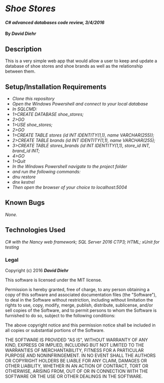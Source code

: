 # _Shoe Stores_

#### _C# advanced databases code review, 3/4/2016_

#### By _**David Diehr**_

## Description

This is a very simple web app that would allow a user to keep and update a database of shoe stores and shoe brands as well as the relationship between them.

## Setup/Installation Requirements

* _Clone this repository_
* _Open the Windows Powershell and connect to your local database_
* _In SQLCMD:_
* _1>CREATE DATABASE shoe\_stores;_
* _2>GO_
* _1>USE shoe\_stores;_
* _2>GO_
* _1>CREATE TABLE stores (id INT IDENTITY(1,1), name VARCHAR(255));_
* _2>CREATE TABLE brands (id INT IDENTITY(1,1), name VARCHAR(255);_
* _3>CREATE TABLE stores_brands (id INT IDENTITY(1,1), store_id INT, brand_id INT;_
* _4>GO_
* _1>Quit_
* _In the Windows Powershell navigate to the project folder_
* _and run the following commands:_
* _dnu restore_
* _dnx kestrel_
* _Then open the browser of your choice to localhost:5004_


## Known Bugs

_None._


## Technologies Used

_C# with the Nancy web framework; SQL Server 2016 CTP3; HTML; xUnit for testing_

### Legal

Copyright (c) 2016 **_David Diehr_**

This software is licensed under the MIT license.

Permission is hereby granted, free of charge, to any person obtaining a copy
of this software and associated documentation files (the "Software"), to deal
in the Software without restriction, including without limitation the rights
to use, copy, modify, merge, publish, distribute, sublicense, and/or sell
copies of the Software, and to permit persons to whom the Software is
furnished to do so, subject to the following conditions:

The above copyright notice and this permission notice shall be included in
all copies or substantial portions of the Software.

THE SOFTWARE IS PROVIDED "AS IS", WITHOUT WARRANTY OF ANY KIND, EXPRESS OR
IMPLIED, INCLUDING BUT NOT LIMITED TO THE WARRANTIES OF MERCHANTABILITY,
FITNESS FOR A PARTICULAR PURPOSE AND NONINFRINGEMENT. IN NO EVENT SHALL THE
AUTHORS OR COPYRIGHT HOLDERS BE LIABLE FOR ANY CLAIM, DAMAGES OR OTHER
LIABILITY, WHETHER IN AN ACTION OF CONTRACT, TORT OR OTHERWISE, ARISING FROM,
OUT OF OR IN CONNECTION WITH THE SOFTWARE OR THE USE OR OTHER DEALINGS IN
THE SOFTWARE.
